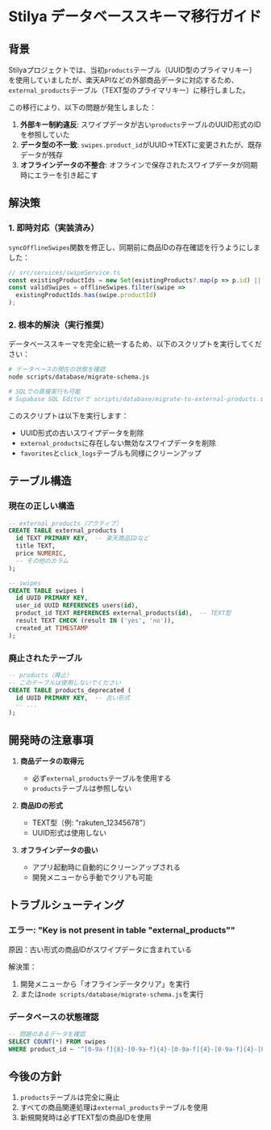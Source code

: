 # Stilya データベーススキーマ移行ガイド

## 背景

Stilyaプロジェクトでは、当初`products`テーブル（UUID型のプライマリキー）を使用していましたが、楽天APIなどの外部商品データに対応するため、`external_products`テーブル（TEXT型のプライマリキー）に移行しました。

この移行により、以下の問題が発生しました：

1. **外部キー制約違反**: スワイプデータが古い`products`テーブルのUUID形式のIDを参照していた
2. **データ型の不一致**: `swipes.product_id`がUUID→TEXTに変更されたが、既存データが残存
3. **オフラインデータの不整合**: オフラインで保存されたスワイプデータが同期時にエラーを引き起こす

## 解決策

### 1. 即時対応（実装済み）

`syncOfflineSwipes`関数を修正し、同期前に商品IDの存在確認を行うようにしました：

```typescript
// src/services/swipeService.ts
const existingProductIds = new Set(existingProducts?.map(p => p.id) || []);
const validSwipes = offlineSwipes.filter(swipe => 
  existingProductIds.has(swipe.productId)
);
```

### 2. 根本的解決（実行推奨）

データベーススキーマを完全に統一するため、以下のスクリプトを実行してください：

```bash
# データベースの現在の状態を確認
node scripts/database/migrate-schema.js

# SQLでの直接実行も可能
# Supabase SQL Editorで scripts/database/migrate-to-external-products.sql を実行
```

このスクリプトは以下を実行します：
- UUID形式の古いスワイプデータを削除
- `external_products`に存在しない無効なスワイプデータを削除
- `favorites`と`click_logs`テーブルも同様にクリーンアップ

## テーブル構造

### 現在の正しい構造

```sql
-- external_products（アクティブ）
CREATE TABLE external_products (
  id TEXT PRIMARY KEY,  -- 楽天商品IDなど
  title TEXT,
  price NUMERIC,
  -- その他のカラム
);

-- swipes
CREATE TABLE swipes (
  id UUID PRIMARY KEY,
  user_id UUID REFERENCES users(id),
  product_id TEXT REFERENCES external_products(id),  -- TEXT型
  result TEXT CHECK (result IN ('yes', 'no')),
  created_at TIMESTAMP
);
```

### 廃止されたテーブル

```sql
-- products（廃止）
-- このテーブルは使用しないでください
CREATE TABLE products_deprecated (
  id UUID PRIMARY KEY,  -- 古い形式
  -- ...
);
```

## 開発時の注意事項

1. **商品データの取得元**
   - 必ず`external_products`テーブルを使用する
   - `products`テーブルは参照しない

2. **商品IDの形式**
   - TEXT型（例: "rakuten_12345678"）
   - UUID形式は使用しない

3. **オフラインデータの扱い**
   - アプリ起動時に自動的にクリーンアップされる
   - 開発メニューから手動でクリアも可能

## トラブルシューティング

### エラー: "Key is not present in table \"external_products\""

原因：古い形式の商品IDがスワイプデータに含まれている

解決策：
1. 開発メニューから「オフラインデータクリア」を実行
2. または`node scripts/database/migrate-schema.js`を実行

### データベースの状態確認

```sql
-- 問題のあるデータを確認
SELECT COUNT(*) FROM swipes 
WHERE product_id ~ '^[0-9a-f]{8}-[0-9a-f]{4}-[0-9a-f]{4}-[0-9a-f]{4}-[0-9a-f]{12}$';
```

## 今後の方針

1. `products`テーブルは完全に廃止
2. すべての商品関連処理は`external_products`テーブルを使用
3. 新規開発時は必ずTEXT型の商品IDを使用
